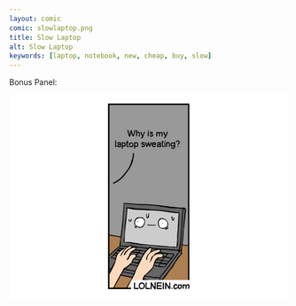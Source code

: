 ```yaml
---
layout: comic
comic: slowlaptop.png
title: Slow Laptop
alt: Slow Laptop
keywords: [laptop, notebook, new, cheap, buy, slow]
---
```


Bonus Panel:

![Slow Laptop Bonus Panel](/images/slowlaptop_bonus.png)

